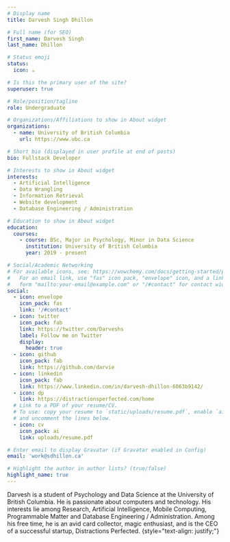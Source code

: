 ```yaml
---
# Display name
title: Darvesh Singh Dhillon

# Full name (for SEO)
first_name: Darvesh Singh
last_name: Dhillon

# Status emoji
status:
  icon: ☕️

# Is this the primary user of the site?
superuser: true

# Role/position/tagline
role: Undergraduate

# Organizations/Affiliations to show in About widget
organizations:
  - name: University of British Columbia
    url: https://www.ubc.ca

# Short bio (displayed in user profile at end of posts)
bio: Fullstack Developer

# Interests to show in About widget
interests:
  - Artificial Intelligence
  - Data Wrangling
  - Information Retrieval
  - Website development
  - Database Engineering / Administration

# Education to show in About widget
education:
  courses:
    - course: BSc, Major in Psychology, Minor in Data Science
      institution: University of British Columbia
      year: 2019 - present

# Social/Academic Networking
# For available icons, see: https://wowchemy.com/docs/getting-started/page-builder/#icons
#   For an email link, use "fas" icon pack, "envelope" icon, and a link in the
#   form "mailto:your-email@example.com" or "/#contact" for contact widget.
social:
  - icon: envelope
    icon_pack: fas
    link: '/#contact'
  - icon: twitter
    icon_pack: fab
    link: https://twitter.com/Darveshs
    label: Follow me on Twitter
    display:
      header: true
  - icon: github
    icon_pack: fab
    link: https://github.com/darvie
  - icon: linkedin
    icon_pack: fab
    link: https://www.linkedin.com/in/darvesh-dhillon-6063b9142/
  - icon: dp
    link: https://distractionsperfected.com/home
  # Link to a PDF of your resume/CV.
  # To use: copy your resume to `static/uploads/resume.pdf`, enable `ai` icons in `params.yaml`,
  # and uncomment the lines below.
  - icon: cv
    icon_pack: ai
    link: uploads/resume.pdf

# Enter email to display Gravatar (if Gravatar enabled in Config)
email: 'work@sdhillon.ca'

# Highlight the author in author lists? (true/false)
highlight_name: true
---
```


Darvesh is a student of Psychology and Data Science at the University of British Columbia. He is passionate about computers and technology. His interests lie among Research, Artificial Intelligence, Mobile Computing, Programmable Matter and Database Engineering / Administration. Among his free time, he is an avid card collector, magic enthusiast, and is the CEO of a successful startup, Distractions Perfected.
{style="text-align: justify;"}
